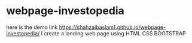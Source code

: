 # webpage-investopedia
here is the demo link 
https://shahzaibaslam1.github.io/webpage-investopedia/
I create a landing web page using HTML CSS BOOTSTRAP
